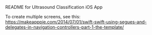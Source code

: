 README for Ultrasound Classification iOS App

To create multiple screens, see this: https://makeapppie.com/2014/07/01/swift-swift-using-segues-and-delegates-in-navigation-controllers-part-1-the-template/
